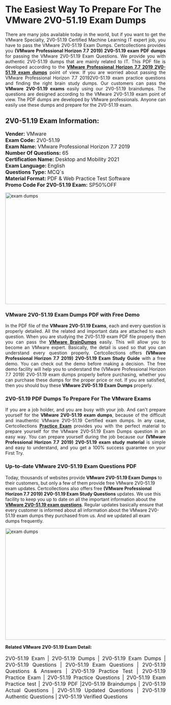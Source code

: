 <h1>The Easiest Way To Prepare For The VMware 2V0-51.19 Exam Dumps</h1> <p style="text-align:justify">There are many jobs available today in the world, but if you want to get the VMware Specialty, 2V0-51.19 Certified Machine Learning IT expert job, you have to pass the VMware 2V0-51.19 Exam Dumps. Certcollections provides you <strong>(VMware Professional Horizon 7.7 2019) 2V0-51.19 exam PDF dumps</strong> for passing the VMware 2V0-51.19 Exam Questions. We provide you with authentic 2V0-51.19 dumps that are mainly related to IT. This PDF file is developed according to the <a href="https://www.certsofficial.com/vmware/2v0-51.19-questions"><strong>VMware Professional Horizon 7.7 2019 2V0-51.19 exam dumps</strong></a> point of view. If you are worried about passing the VMware Professional Horizon 7.7 20192V0-51.19 exam practice questions and finding the right brain study dumps. Our customers can pass the <strong>VMware 2V0-51.19 exams </strong>easily using our 2V0-51.19 braindumps. The questions are designed according to the VMware 2V0-51.19 exam point of view. The PDF dumps are developed by VMware professionals. Anyone can easily use these dumps and prepare for the 2V0-51.19 exam.</p> <h2><strong>2V0-51.19 Exam Information:</strong></h2> <p><span style="font-size:16px"><strong>Vender:</strong> VMware<br /> <strong>Exam Code:</strong> 2V0-51.19<br /> <strong>Exam Name:</strong> VMware Professional Horizon 7.7 2019<br /> <strong>Number Of Questions:</strong> 65<br /> <strong>Certification Name:</strong> Desktop and Mobility 2021<br /> <strong>Exam Language: </strong>English<br /> <strong>Questions Type:</strong> MCQ`s<br /> <strong>Material Format: </strong>PDF & Web Practice Test Software<br /> <strong>Promo Code For 2V0-51.19 Exam:</strong> SP50%OFF</span></p> <p><a href="https://www.certsofficial.com/vmware/2v0-51.19-questions" rel="no-follow"><img alt="exam dumps" src="https://www.certcollections.com/uploads/content/certsofficial.jpg" style="height:350px; width:750px" /></a></p> <h3><strong>VMware 2V0-51.19 Exam Dumps PDF with Free Demo</strong></h3> <p style="text-align:justify">In the PDF file of the <strong>VMware 2V0-51.19 Exams</strong>, each and every question is properly detailed. All the related and important data are attached to each question. When you are studying the 2V0-51.19 exam PDF file properly then you can pass the <a href="https://www.certsofficial.com/vmware-dumps"><strong>VMware BrainDumps</strong></a> easily. This will allow you to become an VMware expert. Basically, the detail is used so that you can understand every question properly. Certcollections offers <strong>(VMware Professional Horizon 7.7 2019) 2V0-51.19 Exam Study Guide</strong> with a free demo. You can check out the demo before making a decision. The free demo facility will help you to understand the (VMware Professional Horizon 7.7 2019) 2V0-51.19 exam dumps properly before purchasing, whether you can purchase these dumps for the proper price or not. If you are satisfied, then you should buy these <strong>VMware 2V0-51.19 Exam Dumps</strong> properly.</p> <h3><strong>2V0-51.19 PDF Dumps To Prepare For The VMware Exams</strong></h3> <p style="text-align:justify">If you are a job holder, and you are busy with your job. And can't prepare yourself for the <strong>VMware 2V0-51.19 exam dumps</strong>, because of the difficult and inauthentic VMware 2V0-51.19 Certified exam dumps. In any case, Certcollections <strong><a href="https://www.certsofficial.com/">Practice Exam</a></strong> provides you with the perfect material to prepare yourself for the VMware 2V0-51.19 Exam Dumps question in an easy way. You can prepare yourself during the job because our <strong>(VMware Professional Horizon 7.7 2019) 2V0-51.19 exam study material</strong> is simple and easy to understand, and you get a 100% success guarantee on your First Try.</p> <h3><strong>Up-to-date VMware 2V0-51.19 Exam Questions PDF</strong></h3> <p>Today, thousands of websites provide <strong>VMware 2V0-51.19 Exam Dumps</strong> to their customers, but only a few of them provide free VMware 2V0-51.19 exam updates. Certcollections also offers free <strong>(VMware Professional Horizon 7.7 2019) 2V0-51.19 Exam Study Questions</strong> updates. We use this facility to keep you up to date on all the important information about the <a href="https://www.certsofficial.com/vmware/2v0-51.19-questions"><strong>VMware 2V0-51.19 exam questions</strong></a>. Regular updates basically ensure that every customer is informed about all information about the VMware 2V0-51.19 exam dumps they purchased from us. And we updated all exam dumps frequently.</p> <p><a href="https://www.certsofficial.com/vmware/2v0-51.19-questions"><img alt="exam dumps " src="https://www.certcollections.com/uploads/content/certsofficial2.jpg" style="height:350px; width:750px" /></a></p> <p style="text-align:justify"><span style="font-size:14px"><strong>Related VMware 2V0-51.19 Exam Detail:</strong></span><br /> <br /> <span style="font-size:16px">2V0-51.19 Exam | 2V0-51.19 Dumps | 2V0-51.19 Exam Dumps | 2V0-51.19 Questions | 2V0-51.19 Exam Questions | 2V0-51.19 Questions & Answers | 2V0-51.19 Practice Test | 2V0-51.19 Practice Exam | 2V0-51.19 Practice Questions | 2V0-51.19 Exam Practice test | 2V0-51.19 PDF |2V0-51.19 Braindumps | 2V0-51.19 Actual Questions | 2V0-51.19 Updated Questions | 2V0-51.19 Authentic Questions | 2V0-51.19 Verified Questions</span></p>
